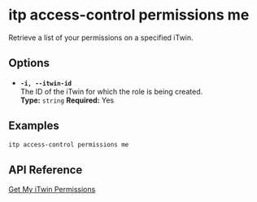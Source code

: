 # itp access-control permissions me

Retrieve a list of your permissions on a specified iTwin.

## Options

- **`-i, --itwin-id`**  
  The ID of the iTwin for which the role is being created.  
  **Type:** `string` **Required:** Yes

## Examples

```bash
itp access-control permissions me
```

## API Reference

[Get My iTwin Permissions](https://developer.bentley.com/apis/access-control-v2/operations/get-iTwin-permissions/)
